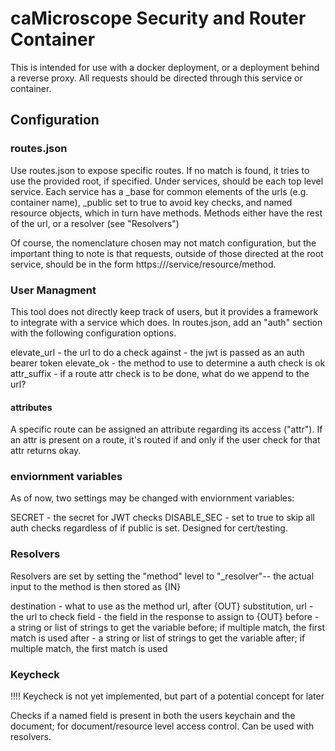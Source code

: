 # caMicroscope Security and Router Container

This is intended for use with a docker deployment, or a deployment behind a reverse proxy. All requests should be directed through this service or container.

## Configuration

### routes.json

Use routes.json to expose specific routes. If no match is found, it tries to use the provided root, if specified.
Under services, should be each top level service. Each service has a \_base for common elements of the urls (e.g. container name), \_public set to true to avoid key checks, and named resource objects, which in turn have methods. Methods either have the rest of the url, or a resolver (see "Resolvers")

Of course, the nomenclature chosen may not match configuration, but the important thing to note is that requests, outside of those directed at the root service, should be in the form https://<url base>/service/resource/method.

### User Managment

This tool does not directly keep track of users, but it provides a framework to integrate with a service which does.
In routes.json, add an "auth" section with the following configuration options.


elevate_url - the url to do a check against - the jwt is passed as an auth bearer token
elevate_ok - the method to use to determine a auth check is ok
attr_suffix - if a route attr check is to be done, what do we append to the url?

#### attributes
A specific route can be assigned an attribute regarding its access ("attr"). If an attr is present on a route, it's routed if and only if the user check for that attr returns okay.

### enviornment variables

As of now, two settings may be changed with enviornment variables:

SECRET - the secret for JWT checks
DISABLE_SEC - set to true to skip all auth checks regardless of if public is set. Designed for cert/testing.

### Resolvers
Resolvers are set by setting the "method" level to "\_resolver"-- the actual input to the method is then stored as {IN}

destination - what to use as the method url, after {OUT} substitution,
url - the url to check
field - the field in the response to assign to {OUT}
before - a string or list of strings to get the variable before; if multiple match, the first match is used
after - a string or list of strings to get the variable after; if multiple match, the first match is used

### Keycheck
!!!! Keycheck is not yet implemented, but part of a potential concept for later

Checks if a named field is present in both the users keychain and the document; for document/resource level access control. Can be used with resolvers.
